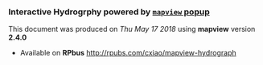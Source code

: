 ### Interactive Hydrogrphy powered by [`mapview` popup](http://environmentalinformatics-marburg.github.io/mapview/popups/html/popups.html)

This document was produced on *Thu May 17 2018* using **mapview** version **2.4.0**

-   Available on **RPbus**
    <http://rpubs.com/cxiao/mapview-hydrograph>
